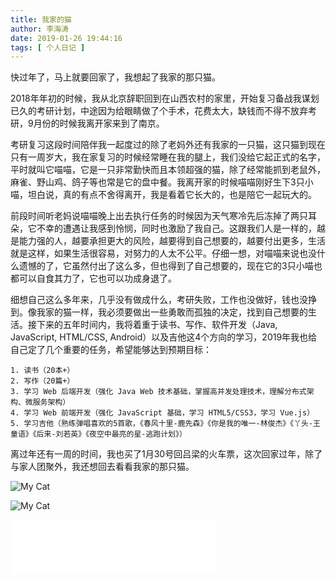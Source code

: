 ```yaml
---
title: 我家的猫
author: 李海涛
date: 2019-01-26 19:44:16
tags: [ 个人日记 ]
---
```

快过年了，马上就要回家了，我想起了我家的那只猫。

2018年年初的时候，我从北京辞职回到在山西农村的家里，开始复习备战我谋划已久的考研计划，中途因为给眼睛做了个手术，花费太大，缺钱而不得不放弃考研，9月份的时候我离开家来到了南京。

考研复习这段时间陪伴我一起度过的除了老妈外还有我家的一只猫，这只猫到现在只有一周岁大，我在家复习的时候经常睡在我的腿上，我们没给它起正式的名字，平时就叫它喵喵，它是一只非常勤快而且本领超强的猫，除了经常能抓到老鼠外，麻雀、野山鸡、鸽子等也常是它的盘中餐。我离开家的时候喵喵刚好生下3只小喵，坦白说，真的有点不舍得离开，我是看着它长大的，也是陪它一起玩大的。

前段时间听老妈说喵喵晚上出去执行任务的时候因为天气寒冷先后冻掉了两只耳朵，它不幸的遭遇让我感到怜悯，同时也激励了我自己。这跟我们人是一样的，越是能力强的人，越要承担更大的风险，越要得到自己想要的，越要付出更多，生活就是这样，如果生活很容易，对努力的人太不公平。仔细一想，对喵喵来说也没什么遗憾的了，它虽然付出了这么多，但也得到了自己想要的，现在它的3只小喵也都可以自食其力了，它也可以功成身退了。

细想自己这么多年来，几乎没有做成什么，考研失败，工作也没做好，钱也没挣到。像我家的猫一样，我必须要做出一些勇敢而孤独的决定，找到自己想要的生活。接下来的五年时间内，我将着重于读书、写作、软件开发（Java, JavaScript, HTML/CSS, Android）以及吉他这4个方向的学习，2019年我也给自己定了几个重要的任务，希望能够达到预期目标：

	1. 读书（20本+）
	2. 写作（20篇+）
	3. 学习 Web 后端开发（强化 Java Web 技术基础，掌握高并发处理技术，理解分布式架构、微服务架构）
	4. 学习 Web 前端开发（强化 JavaScript 基础，学习 HTML5/CSS3，学习 Vue.js）
	5. 学习吉他（熟练弹唱喜欢的5首歌，《春风十里-鹿先森》《你是我的唯一-林俊杰》《丫头-王童语》《后来-刘若英》《夜空中最亮的星-逃跑计划》）

离过年还有一周的时间，我也买了1月30号回吕梁的火车票，这次回家过年，除了与家人团聚外，我还想回去看看我家的那只猫。

![My Cat](my-cat.jpg)

![My Cat](my-cat-0.jpg)

<iframe frameborder="no" border="0" marginwidth="0" marginheight="0" width=330 height=86 src="//music.163.com/outchain/player?type=2&id=29812165&auto=1&height=66"></iframe>